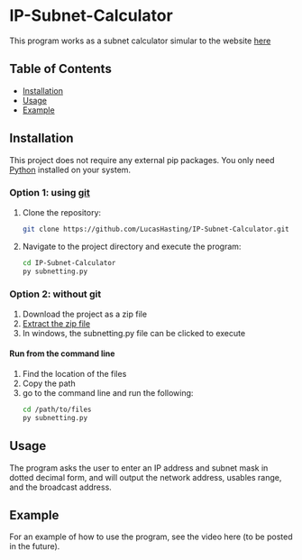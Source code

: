 # IP-Subnet-Calculator

This program works as a subnet calculator simular to the website [here](https://www.calculator.net/ip-subnet-calculator.html)

## Table of Contents

- [Installation](#installation)
- [Usage](#usage)
- [Example](#example)

## Installation

This project does not require any external pip packages. You only need [Python](https://www.python.org/downloads/) installed on your system.

### Option 1: using [git](https://git-scm.com/downloads)
1. Clone the repository:

    ```sh
    git clone https://github.com/LucasHasting/IP-Subnet-Calculator.git
    ```

2. Navigate to the project directory and execute the program:

    ```sh
    cd IP-Subnet-Calculator
    py subnetting.py
    ```
### Option 2: without git
1. Download the project as a zip file
2. [Extract the zip file](https://www.wikihow.com/Unzip-a-File)
3. In windows, the subnetting.py file can be clicked to execute

#### Run from the command line
1. Find the location of the files
2. Copy the path
3. go to the command line and run the following:
   ```sh
   cd /path/to/files
   py subnetting.py
   ```

## Usage

The program asks the user to enter an IP address and subnet mask in dotted decimal form, and will output the network address, usables range, and the broadcast address.

## Example

For an example of how to use the program, see the video here (to be posted in the future).
